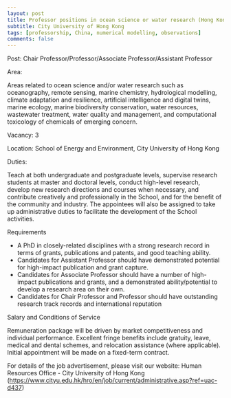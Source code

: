 ```yaml
---
layout: post
title: Professor positions in ocean science or water research (Hong Kong, China)
subtitle: City University of Hong Kong
tags: [professorship, China, numerical modelling, observations]
comments: false
---
```

Post: Chair Professor/Professor/Associate Professor/Assistant Professor

Area:

Areas related to ocean science and/or water research such as oceanography, remote sensing, marine chemistry, hydrological modelling, climate adaptation and resilience, artificial intelligence and digital twins, marine ecology, marine biodiversity conservation, water resources, wastewater treatment, water quality and management, and computational toxicology of chemicals of emerging concern.

Vacancy: 3

Location: School of Energy and Environment, City University of Hong Kong

Duties:

Teach at both undergraduate and postgraduate levels, supervise research students at master and doctoral levels, conduct high-level research, develop new research directions and courses when necessary, and contribute creatively and professionally in the School, and for the benefit of the community and industry.  The appointees will also be assigned to take up administrative duties to facilitate the development of the School activities.

Requirements

- A PhD in closely-related disciplines with a strong research record in terms of grants, publications and patents, and good teaching ability.
- Candidates for Assistant Professor should have demonstrated potential for high-impact publication and grant capture.
- Candidates for Associate Professor should have a number of high-impact publications and grants, and a demonstrated ability/potential to develop a research area on their own.
- Candidates for Chair Professor and Professor should have outstanding research track records and international reputation

Salary and Conditions of Service

Remuneration package will be driven by market competitiveness and individual performance.  Excellent fringe benefits include gratuity, leave, medical and dental schemes, and relocation assistance (where applicable).  Initial appointment will be made on a fixed-term contract.

For details of the job advertisement, please visit our website: Human Resources Office - City University of Hong Kong (https://www.cityu.edu.hk/hro/en/job/current/administrative.asp?ref=uac-d437)
